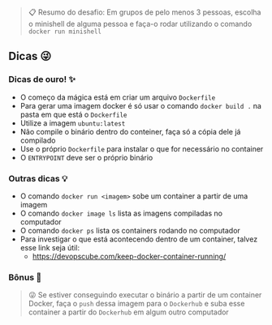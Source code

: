 
> 📋 Resumo do desafio: Em grupos de pelo menos 3 pessoas, escolha o minishell de alguma pessoa e faça-o rodar utilizando o comando `docker run minishell`

## Dicas 😜

### Dicas de ouro! ✨

- O começo da mágica está em criar um arquivo `Dockerfile`
- Para gerar uma imagem docker é só usar o comando `docker build .` na pasta em que está o `Dockerfile` 
- Utilize a imagem `ubuntu:latest`
- Não compile o binário dentro do conteiner, faça só a cópia dele já compilado
- Use o próprio `Dockerfile` para instalar o que for necessário no container
- O `ENTRYPOINT` deve ser o próprio binário

### Outras dicas 💡

- O comando `docker run <imagem>` sobe um container a partir de uma imagem
- O comando `docker image ls` lista as imagens compiladas no computador
- O comando `docker ps` lista os containers rodando no computador
- Para investigar o que está acontecendo dentro de um container, talvez esse link seja útil: 
	- https://devopscube.com/keep-docker-container-running/

### Bônus 🎉

> 😜 Se estiver conseguindo executar o binário a partir de um container Docker, faça o `push` dessa imagem para o `Dockerhub` e suba esse container a partir do `Dockerhub` em algum outro computador 

